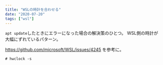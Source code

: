 ```yaml
---
title: "WSLの時計を合わせる"
date: "2020-07-20"
tags: ["wsl"]
---
```


`apt update`したときにエラーになった場合の解決策のひとつ。
WSL側の時計が大幅にずれているパターン。

https://github.com/microsoft/WSL/issues/4245 を参考に。

```
# hwclock -s
```
